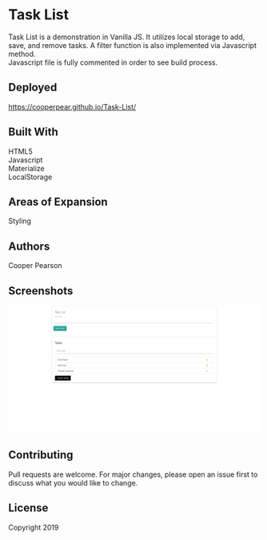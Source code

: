# Task List
Task List is a demonstration in Vanilla JS. It utilizes local storage to add, save, and remove tasks. A filter function is also implemented via Javascript method.<br>
Javascript file is fully commented in order to see build process. 

## Deployed
https://cooperpear.github.io/Task-List/

## Built With
HTML5<br>
Javascript<br>
Materialize<br>
LocalStorage<br>

## Areas of Expansion
Styling

## Authors
Cooper Pearson

## Screenshots
![Home](https://github.com/cooperpear/Task-List/blob/master/Task-List.png?raw=true "Home")

## Contributing
Pull requests are welcome. For major changes, please open an issue first to discuss what you would like to change.

## License
Copyright 2019